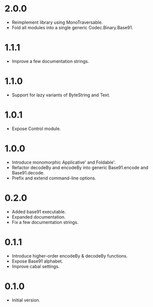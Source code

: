 
2.0.0
=====

 - Reimplement library using MonoTraversable.
 - Fold all modules into a single generic Codec.Binary.Base91.

1.1.1
=====

 - Improve a few documentation strings.

1.1.0
=====

 - Support for lazy variants of ByteString and Text.

1.0.1
=====

 - Expose Control module.

1.0.0
=====

 - Introduce monomorphic Applicative' and Foldable'.
 - Refactor decodeBy and encodeBy into generic Base91.encode and Base91.decode.
 - Prefix and extend command-line options.

0.2.0
=====

 - Added base91 executable.
 - Expanded documentation.
 - Fix a few documentation strings.

0.1.1
=====

 - Introduce higher-order encodeBy & decodeBy functions.
 - Expose Base91 alphabet.
 - Improve cabal settings.

0.1.0
=====

 - Initial version.
